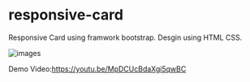 # responsive-card
Responsive Card using framwork bootstrap. Desgin using HTML CSS.

![images](https://user-images.githubusercontent.com/88928902/186299428-3f651367-03b2-41bb-8611-4d07964ee518.jpg)

Demo Video:https://youtu.be/MpDCUcBdaXgi5qwBC
